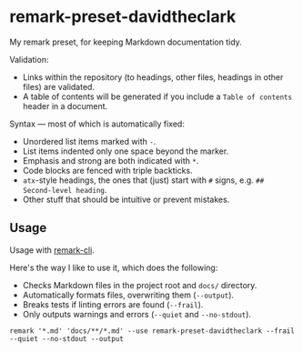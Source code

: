 # remark-preset-davidtheclark

My remark preset, for keeping Markdown documentation tidy.

Validation:

- Links within the repository (to headings, other files, headings in other files) are validated.
- A table of contents will be generated if you include a `Table of contents` header in a document.

Syntax — most of which is automatically fixed:

- Unordered list items marked with `-`.
- List items indented only one space beyond the marker.
- Emphasis and strong are both indicated with `*`.
- Code blocks are fenced with triple backticks.
- `atx`-style headings, the ones that (just) start with `#` signs, e.g. `## Second-level heading`.
- Other stuff that should be intuitive or prevent mistakes.

## Usage

Usage with [remark-cli](https://github.com/wooorm/remark/tree/master/packages/remark-cli).

Here's the way I like to use it, which does the following:

- Checks Markdown files in the project root and `docs/` directory.
- Automatically formats files, overwriting them (`--output`).
- Breaks tests if linting errors are found (`--frail`).
- Only outputs warnings and errors (`--quiet` and `--no-stdout`).

```
remark '*.md' 'docs/**/*.md' --use remark-preset-davidtheclark --frail --quiet --no-stdout --output
```
